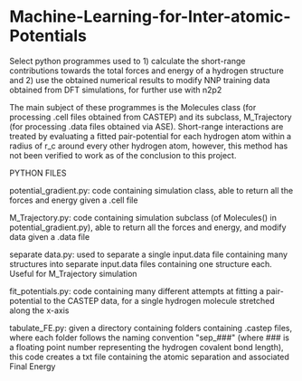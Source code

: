 # Machine-Learning-for-Inter-atomic-Potentials
Select python programmes used to 1) calculate the short-range contributions towards the total forces and energy of a hydrogen structure and 2) use the obtained numerical results to modify NNP training data obtained from DFT simulations, for further use with n2p2

The main subject of these programmes is the Molecules class (for processing .cell files obtained from CASTEP) and its subclass, M_Trajectory (for processing .data files obtained via ASE). Short-range interactions are treated by evaluating a fitted pair-potential for each hydrogen atom within a radius of r_c around every other hydrogen atom, however, this method has not been verified to work as of the conclusion to this project.

PYTHON FILES

  potential_gradient.py: code containing simulation class, able to return all the forces and energy given a .cell file

  M_Trajectory.py: code containing simulation subclass (of Molecules() in potential_gradient.py), able to return all the forces and energy, and modify data given a .data file

  separate data.py: used to separate a single input.data file containing many structures into separate input.data files containing one structure each. Useful for M_Trajectory simulation

  fit_potentials.py: code containing many different attempts at fitting a pair-potential to the CASTEP data, for a single hydrogen molecule stretched along the x-axis

  tabulate_FE.py: given a directory containing folders containing .castep files, where each folder follows the naming convention "sep_###" (where ### is a floating point number representing the hydrogen covalent bond length), this code creates a txt file containing the atomic separation and associated Final Energy
